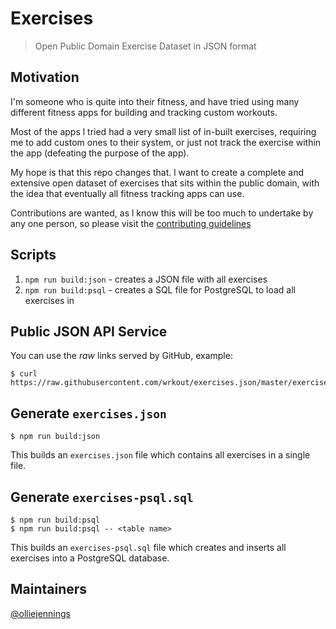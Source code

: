# Exercises

> Open Public Domain Exercise Dataset in JSON format

## Motivation

I'm someone who is quite into their fitness, and have tried using many different fitness apps for building and tracking custom workouts.

Most of the apps l tried had a very small list of in-built exercises, requiring me to add custom ones to their system, or just not track the exercise within the app (defeating the purpose of the app).

My hope is that this repo changes that. l want to create a complete and extensive open dataset of exercises that sits within the public domain, with the idea that eventually all fitness tracking apps can use.

Contributions are wanted, as l know this will be too much to undertake by any one person, so please visit the [contributing guidelines](https://github.com/wrkout/exercises.json/blob/master/CONTRIBUTING.md)

## Scripts

1. `npm run build:json` - creates a JSON file with all exercises
2. `npm run build:psql` - creates a SQL file for PostgreSQL to load all exercises in

## Public JSON API Service

You can use the _raw_ links served by GitHub, example:

```shell
$ curl https://raw.githubusercontent.com/wrkout/exercises.json/master/exercises/Barbell_Curl/exercise.json
```

## Generate `exercises.json`

```shell
$ npm run build:json
```

This builds an `exercises.json` file which contains all exercises in a single file.

## Generate `exercises-psql.sql`

```shell
$ npm run build:psql
$ npm run build:psql -- <table name>
```

This builds an `exercises-psql.sql` file which creates and inserts all exercises into a PostgreSQL database.

## Maintainers

[@olliejennings](https://github.com/OllieJennings)
